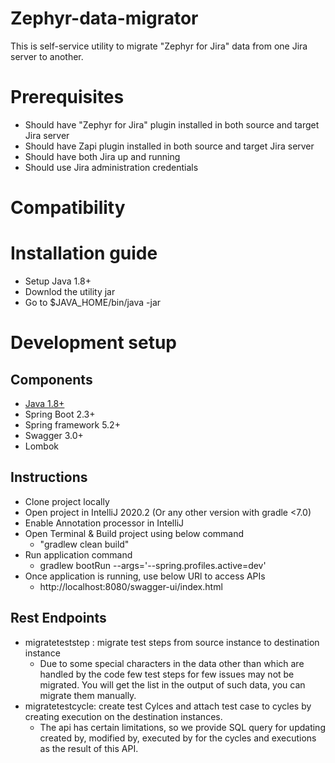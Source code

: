 # Zephyr-data-migrator
This is self-service utility to migrate "Zephyr for Jira" data from one Jira server to another.

# Prerequisites
- Should have "Zephyr for Jira" plugin installed in both source and target Jira server
- Should have Zapi plugin installed in both source and target Jira server
- Should have both Jira up and running
- Should use Jira administration credentials

# Compatibility

# Installation guide
- Setup Java 1.8+
- Downlod the utility jar
- Go to $JAVA_HOME/bin/java -jar 

# Development setup

## Components
- [Java 1.8+](https://adoptopenjdk.net/?variant=openjdk8&jvmVariant=hotspot)
- Spring Boot 2.3+
- Spring framework 5.2+
- Swagger 3.0+
- Lombok

## Instructions
- Clone project locally
- Open project in IntelliJ 2020.2 (Or any other version with gradle <7.0)
- Enable Annotation processor in IntelliJ
- Open Terminal & Build project using below command
    - "gradlew clean build"
- Run application command
    - gradlew bootRun --args='--spring.profiles.active=dev'
- Once application is running, use below URl to access APIs
    - http://localhost:8080/swagger-ui/index.html

## Rest Endpoints
- migrateteststep : migrate test steps from source instance to destination instance
     - Due to some special characters in the data other than which are handled by the code few test steps for few issues may not be migrated. You will get the list in the output of such data, you can migrate them manually. 
- migratetestcycle: create test Cylces and attach test case to cycles by creating execution on the destination instances.
     - The api has certain limitations, so we provide SQL query for updating created by, modified by, executed by for the cycles and executions as the result of this API.
